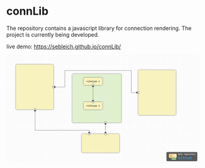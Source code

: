 # connLib
The repository contains a javascript library for connection rendering. The project is currently being developed.

live demo: https://sebleich.github.io/connLib/

![Preview](data/preview.png)
